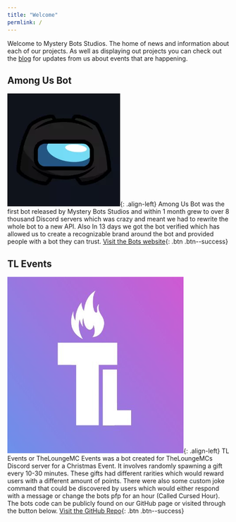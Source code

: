 ```yaml
---
title: "Welcome"
permlink: /
---
```


Welcome to Mystery Bots Studios. The home of news and information about each of our projects. As well as displaying out projects you can check out the [blog](/blog/) for updates from us about events that are happening.

## Among Us Bot
![image-left](/assets/images/frontpage/aub.jpg){: .align-left}
Among Us Bot was the first bot released by Mystery Bots Studios and within 1 month grew to over 8 thousand Discord servers which was crazy and meant we had to rewrite the whole bot to a new API. Also In 13 days we got the bot verified which has allowed us to create a recognizable brand around the bot and provided people with a bot they can trust.
[Visit the Bots website](https://aub.mysterybots.com){: .btn .btn--success}

## TL Events
![image-left](/assets/images/frontpage/tl-events.jpg
){: .align-left}
TL Events or TheLoungeMC Events was a bot created for TheLoungeMCs Discord server for a Christmas Event. It involves randomly spawning a gift every 10-30 minutes. These gifts had different rarities which would reward users with a different amount of points. There were also some custom joke command that could be discovered by users which would either respond with a message or change the bots pfp for an hour (Called Cursed Hour). The bots code can be publicly found on our GitHub page or visited through the button below. 
[Visit the GitHub Repo](https://github.com/Mystery-Bots/TL-Events){: .btn .btn--success}